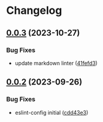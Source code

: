 # Changelog

## [0.0.3](https://github.com/fission-codes/stack/compare/eslint-config-v0.0.2...eslint-config-v0.0.3) (2023-10-27)


### Bug Fixes

* update markdown linter ([41fefd3](https://github.com/fission-codes/stack/commit/41fefd370e3abc59787c3c31334809eac35c4f2c))

## [0.0.2](https://github.com/fission-codes/stack/compare/eslint-config-v0.0.1...eslint-config-v0.0.2) (2023-09-26)


### Bug Fixes

* eslint-config initial ([cdd43e3](https://github.com/fission-codes/stack/commit/cdd43e3f29ed91fe218a55f0613eb20b8fffe47b))
